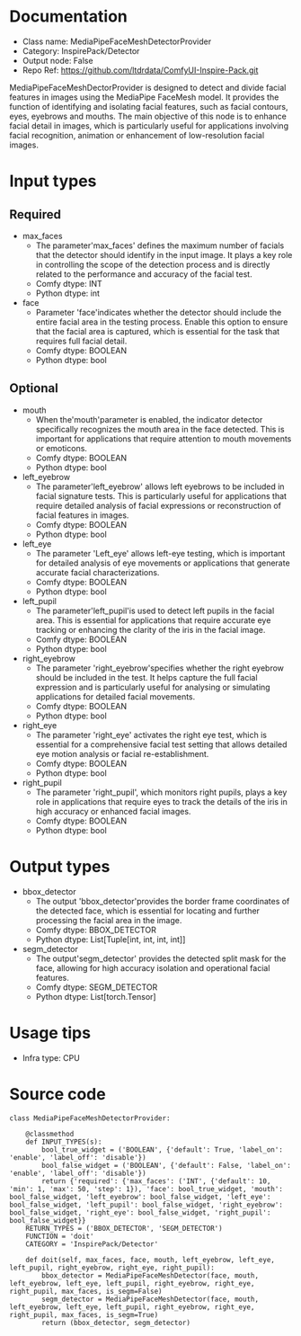 # Documentation
- Class name: MediaPipeFaceMeshDetectorProvider
- Category: InspirePack/Detector
- Output node: False
- Repo Ref: https://github.com/ltdrdata/ComfyUI-Inspire-Pack.git

MediaPipeFaceMeshDectorProvider is designed to detect and divide facial features in images using the MediaPipe FaceMesh model. It provides the function of identifying and isolating facial features, such as facial contours, eyes, eyebrows and mouths. The main objective of this node is to enhance facial detail in images, which is particularly useful for applications involving facial recognition, animation or enhancement of low-resolution facial images.

# Input types
## Required
- max_faces
    - The parameter'max_faces' defines the maximum number of facials that the detector should identify in the input image. It plays a key role in controlling the scope of the detection process and is directly related to the performance and accuracy of the facial test.
    - Comfy dtype: INT
    - Python dtype: int
- face
    - Parameter 'face'indicates whether the detector should include the entire facial area in the testing process. Enable this option to ensure that the facial area is captured, which is essential for the task that requires full facial detail.
    - Comfy dtype: BOOLEAN
    - Python dtype: bool
## Optional
- mouth
    - When the'mouth'parameter is enabled, the indicator detector specifically recognizes the mouth area in the face detected. This is important for applications that require attention to mouth movements or emoticons.
    - Comfy dtype: BOOLEAN
    - Python dtype: bool
- left_eyebrow
    - The parameter'left_eyebrow' allows left eyebrows to be included in facial signature tests. This is particularly useful for applications that require detailed analysis of facial expressions or reconstruction of facial features in images.
    - Comfy dtype: BOOLEAN
    - Python dtype: bool
- left_eye
    - The parameter 'Left_eye' allows left-eye testing, which is important for detailed analysis of eye movements or applications that generate accurate facial characterizations.
    - Comfy dtype: BOOLEAN
    - Python dtype: bool
- left_pupil
    - The parameter'left_pupil'is used to detect left pupils in the facial area. This is essential for applications that require accurate eye tracking or enhancing the clarity of the iris in the facial image.
    - Comfy dtype: BOOLEAN
    - Python dtype: bool
- right_eyebrow
    - The parameter 'right_eyebrow'specifies whether the right eyebrow should be included in the test. It helps capture the full facial expression and is particularly useful for analysing or simulating applications for detailed facial movements.
    - Comfy dtype: BOOLEAN
    - Python dtype: bool
- right_eye
    - The parameter 'right_eye' activates the right eye test, which is essential for a comprehensive facial test setting that allows detailed eye motion analysis or facial re-establishment.
    - Comfy dtype: BOOLEAN
    - Python dtype: bool
- right_pupil
    - The parameter 'right_pupil', which monitors right pupils, plays a key role in applications that require eyes to track the details of the iris in high accuracy or enhanced facial images.
    - Comfy dtype: BOOLEAN
    - Python dtype: bool

# Output types
- bbox_detector
    - The output 'bbox_detector'provides the border frame coordinates of the detected face, which is essential for locating and further processing the facial area in the image.
    - Comfy dtype: BBOX_DETECTOR
    - Python dtype: List[Tuple[int, int, int, int]]
- segm_detector
    - The output'segm_detector' provides the detected split mask for the face, allowing for high accuracy isolation and operational facial features.
    - Comfy dtype: SEGM_DETECTOR
    - Python dtype: List[torch.Tensor]

# Usage tips
- Infra type: CPU

# Source code
```
class MediaPipeFaceMeshDetectorProvider:

    @classmethod
    def INPUT_TYPES(s):
        bool_true_widget = ('BOOLEAN', {'default': True, 'label_on': 'enable', 'label_off': 'disable'})
        bool_false_widget = ('BOOLEAN', {'default': False, 'label_on': 'enable', 'label_off': 'disable'})
        return {'required': {'max_faces': ('INT', {'default': 10, 'min': 1, 'max': 50, 'step': 1}), 'face': bool_true_widget, 'mouth': bool_false_widget, 'left_eyebrow': bool_false_widget, 'left_eye': bool_false_widget, 'left_pupil': bool_false_widget, 'right_eyebrow': bool_false_widget, 'right_eye': bool_false_widget, 'right_pupil': bool_false_widget}}
    RETURN_TYPES = ('BBOX_DETECTOR', 'SEGM_DETECTOR')
    FUNCTION = 'doit'
    CATEGORY = 'InspirePack/Detector'

    def doit(self, max_faces, face, mouth, left_eyebrow, left_eye, left_pupil, right_eyebrow, right_eye, right_pupil):
        bbox_detector = MediaPipeFaceMeshDetector(face, mouth, left_eyebrow, left_eye, left_pupil, right_eyebrow, right_eye, right_pupil, max_faces, is_segm=False)
        segm_detector = MediaPipeFaceMeshDetector(face, mouth, left_eyebrow, left_eye, left_pupil, right_eyebrow, right_eye, right_pupil, max_faces, is_segm=True)
        return (bbox_detector, segm_detector)
```